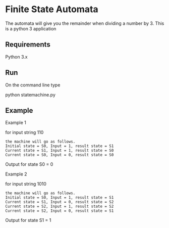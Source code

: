 # Finite State Automata
The automata will give you the remainder when dividing a number by 3. This is a python 3 application

## Requirements
Python 3.x

## Run
On the command line type

 python statemachine.py

 ## Example

Example 1

for input string 110
```
the machine will go as follows.
Initial state = S0, Input = 1, result state = S1
Current state = S1, Input = 1, result state = S0
Current state = S0, Input = 0, result state = S0
```

Output for state S0 = 0

Example 2

for input string 1010
```
the machine will go as follows.
Initial state = S0, Input = 1, result state = S1
Current state = S1, Input = 0, result state = S2
Current state = S2, Input = 1, result state = S2
Current state = S2, Input = 0, result state = S1
```
Output for state S1 = 1
